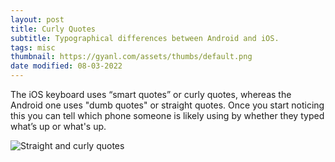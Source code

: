 ```yaml
---
layout: post
title: Curly Quotes
subtitle: Typographical differences between Android and iOS.
tags: misc
thumbnail: https://gyanl.com/assets/thumbs/default.png
date modified: 08-03-2022
---
```


The iOS keyboard uses “smart quotes” or curly quotes, whereas the Android one uses "dumb quotes" or straight quotes. Once you start noticing this you can tell which phone someone is likely using by whether they typed what’s up or what's up.

![Straight and curly quotes](https://gyanl.com/assets/quotes.png)
